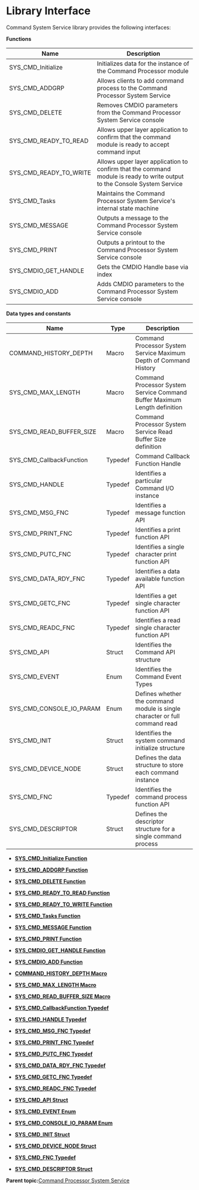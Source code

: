# Library Interface

Command System Service library provides the following interfaces:

**Functions**

|Name|Description|
|----|-----------|
|SYS\_CMD\_Initialize|Initializes data for the instance of the Command Processor module|
|SYS\_CMD\_ADDGRP|Allows clients to add command process to the Command Processor System Service|
|SYS\_CMD\_DELETE|Removes CMDIO parameters from the Command Processor System Service console|
|SYS\_CMD\_READY\_TO\_READ|Allows upper layer application to confirm that the command module is ready to accept command input|
|SYS\_CMD\_READY\_TO\_WRITE|Allows upper layer application to confirm that the command module is ready to write output to the Console System Service|
|SYS\_CMD\_Tasks|Maintains the Command Processor System Service's internal state machine|
|SYS\_CMD\_MESSAGE|Outputs a message to the Command Processor System Service console|
|SYS\_CMD\_PRINT|Outputs a printout to the Command Processor System Service console|
|SYS\_CMDIO\_GET\_HANDLE|Gets the CMDIO Handle base via index|
|SYS\_CMDIO\_ADD|Adds CMDIO parameters to the Command Processor System Service console|

**Data types and constants**

|Name|Type|Description|
|----|----|-----------|
|COMMAND\_HISTORY\_DEPTH|Macro|Command Processor System Service Maximum Depth of Command History|
|SYS\_CMD\_MAX\_LENGTH|Macro|Command Processor System Service Command Buffer Maximum Length definition|
|SYS\_CMD\_READ\_BUFFER\_SIZE|Macro|Command Processor System Service Read Buffer Size definition|
|SYS\_CMD\_CallbackFunction|Typedef|Command Callback Function Handle|
|SYS\_CMD\_HANDLE|Typedef|Identifies a particular Command I/O instance|
|SYS\_CMD\_MSG\_FNC|Typedef|Identifies a message function API|
|SYS\_CMD\_PRINT\_FNC|Typedef|Identifies a print function API|
|SYS\_CMD\_PUTC\_FNC|Typedef|Identifies a single character print function API|
|SYS\_CMD\_DATA\_RDY\_FNC|Typedef|Identifies a data available function API|
|SYS\_CMD\_GETC\_FNC|Typedef|Identifies a get single character function API|
|SYS\_CMD\_READC\_FNC|Typedef|Identifies a read single character function API|
|SYS\_CMD\_API|Struct|Identifies the Command API structure|
|SYS\_CMD\_EVENT|Enum|Identifies the Command Event Types|
|SYS\_CMD\_CONSOLE\_IO\_PARAM|Enum|Defines whether the command module is single character or full command read|
|SYS\_CMD\_INIT|Struct|Identifies the system command initialize structure|
|SYS\_CMD\_DEVICE\_NODE|Struct|Defines the data structure to store each command instance|
|SYS\_CMD\_FNC|Typedef|Identifies the command process function API|
|SYS\_CMD\_DESCRIPTOR|Struct|Defines the descriptor structure for a single command process|

-   **[SYS\_CMD\_Initialize Function](GUID-FEBFF6DB-5F57-4360-90BF-E9DA46037C99.md)**  

-   **[SYS\_CMD\_ADDGRP Function](GUID-26B2DB3A-8817-401C-8EA1-BA288827F83C.md)**  

-   **[SYS\_CMD\_DELETE Function](GUID-ED55865F-5F73-4D1C-A894-6A26F9893190.md)**  

-   **[SYS\_CMD\_READY\_TO\_READ Function](GUID-05239B51-F3DC-495F-A373-057A692D1CE2.md)**  

-   **[SYS\_CMD\_READY\_TO\_WRITE Function](GUID-45D2280C-63E4-48FA-ABAD-450459998A8F.md)**  

-   **[SYS\_CMD\_Tasks Function](GUID-EDAB3999-3E03-4C0B-94B6-066DE78EE636.md)**  

-   **[SYS\_CMD\_MESSAGE Function](GUID-A4CE28DC-40B2-43C2-949E-69ABD5EFB2DC.md)**  

-   **[SYS\_CMD\_PRINT Function](GUID-02B7E5B7-DE83-434E-B5A3-9428923F2D83.md)**  

-   **[SYS\_CMDIO\_GET\_HANDLE Function](GUID-3E6B809F-7256-4348-9596-7F338CC62EC5.md)**  

-   **[SYS\_CMDIO\_ADD Function](GUID-6979BCB1-F38B-455E-AFBB-FD2A09A823B4.md)**  

-   **[COMMAND\_HISTORY\_DEPTH Macro](GUID-9A80603D-1A4B-4313-8D69-3C7F8E0CDDF0.md)**  

-   **[SYS\_CMD\_MAX\_LENGTH Macro](GUID-B6686A00-4544-4CFB-9F3C-9184AD2E0FDD.md)**  

-   **[SYS\_CMD\_READ\_BUFFER\_SIZE Macro](GUID-918C3149-0EB2-4501-A80D-24BB98E67B5D.md)**  

-   **[SYS\_CMD\_CallbackFunction Typedef](GUID-BBAD84DF-1379-41FE-8BE1-9009BDC368AF.md)**  

-   **[SYS\_CMD\_HANDLE Typedef](GUID-740C7410-8069-4335-BB33-218D8F8B59F5.md)**  

-   **[SYS\_CMD\_MSG\_FNC Typedef](GUID-FA0DA23C-BCD9-405F-8CC1-C7AE98205FC3.md)**  

-   **[SYS\_CMD\_PRINT\_FNC Typedef](GUID-1ACA0CDE-BB29-4A7F-AF3D-5461ECE86944.md)**  

-   **[SYS\_CMD\_PUTC\_FNC Typedef](GUID-B51DDD56-C465-4676-816B-85FFEE48544C.md)**  

-   **[SYS\_CMD\_DATA\_RDY\_FNC Typedef](GUID-51492B75-94E3-4BCE-960D-013CB51A2E19.md)**  

-   **[SYS\_CMD\_GETC\_FNC Typedef](GUID-8BCDA47F-4CBC-4405-9F30-4A44B7DE67F3.md)**  

-   **[SYS\_CMD\_READC\_FNC Typedef](GUID-43DF0480-B8AC-4060-B932-0BF78B41CE23.md)**  

-   **[SYS\_CMD\_API Struct](GUID-28219199-6917-43CE-A9D3-0C84F4017C28.md)**  

-   **[SYS\_CMD\_EVENT Enum](GUID-001CDE12-2461-42F4-8F72-783C6EB738D4.md)**  

-   **[SYS\_CMD\_CONSOLE\_IO\_PARAM Enum](GUID-3ABD051F-AA97-4C40-942D-EFC6A16486B8.md)**  

-   **[SYS\_CMD\_INIT Struct](GUID-4F58DE9B-B3EE-4108-9290-15F90CC32FB0.md)**  

-   **[SYS\_CMD\_DEVICE\_NODE Struct](GUID-F6B65A05-37EC-4CCF-AFC3-0EC2EA264CDB.md)**  

-   **[SYS\_CMD\_FNC Typedef](GUID-85B8324A-FF53-4CBB-B687-C6BCE047FEDC.md)**  

-   **[SYS\_CMD\_DESCRIPTOR Struct](GUID-827592EF-BDE9-4229-9A95-E2F6E8E55AF2.md)**  


**Parent topic:**[Command Processor System Service](GUID-09F65940-7D05-4F78-81C9-6356B65DEF21.md)

